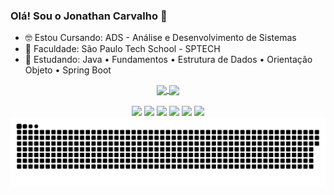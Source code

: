 
### Olá! Sou o Jonathan Carvalho 👋

- 🤓 Estou Cursando: ADS - Análise e Desenvolvimento de Sistemas
- 🏫 Faculdade: São Paulo Tech School - SPTECH
- 🌱 Estudando: Java • Fundamentos • Estrutura de Dados • Orientação Objeto • Spring Boot

<div display="flex" align="center">
  <a href="https://github.com/anuraghazra/github-readme-stats">
  <img height=200 align="center" src="https://github-readme-stats.vercel.app/api?username=JonathanCarvalho39&show_icons=true&theme=dark#gh-dark-mode-only" />
</a>
<a href="https://github.com/anuraghazra/convoychat">
  <img height=200 align="center" src="https://github-readme-stats.vercel.app/api/top-langs/?username=JonathanCarvalho39&layout=donut&theme=dark&card_width=320" />
</a>
</div>




<div align="center"><br>
  <a href = "mailto:jonathanaparecido80@gmail.com"><img src="https://img.shields.io/badge/Gmail-D14836?style=for-the-badge&logo=gmail&logoColor=white"></a>
  <a href = "https://www.linkedin.com/in/jonathan-carvalho-697bb921b"><img src="https://img.shields.io/badge/LinkedIn-0077B5?style=for-the-badge&logo=linkedin&logoColor=white"></a>
  <a href = "https://www.udemy.com/user/jonathan-aparecido-3/"><img src="https://img.shields.io/badge/Udemy-EC5252?style=for-the-badge&logo=Udemy&logoColor=dark"></a>
  <a href = "https://www.facebook.com/jhow.zica.1/"><img src="https://img.shields.io/badge/Facebook-1877F2?style=for-the-badge&logo=facebook&logoColor=white"></a>
  <a href = "mailto:jonathan.carvalho@sptech.school"><img src="https://img.shields.io/badge/Microsoft_Outlook-0078D4?style=for-the-badge&logo=microsoft-outlook&logoColor=white"></a>  
<a href ="https://discord.com/channels/@me"><img src="https://img.shields.io/badge/Discord-7289DA?style=for-the-badge&logo=discord&logoColor=white"></a>
</div>



<picture align="center">
  <source media="(prefers-color-scheme: dark)" srcset="https://raw.githubusercontent.com/JonathanCarvalho39/JonathanCarvalho39/output/github-contribution-grid-snake-dark.svg">
  <source media="(prefers-color-scheme: light)" srcset="https://raw.githubusercontent.com/JonathanCarvalho39/JonathanCarvalho39/output/github-contribution-grid-snake-dark.svg">
  <img align="center" alt="github contribution grid snake animation" src="https://raw.githubusercontent.com/JonathanCarvalho39/JonathanCarvalho39/output/github-contribution-grid-snake.svg">
</picture>

